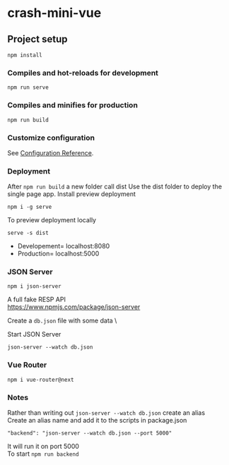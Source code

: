 # crash-mini-vue

## Project setup
```
npm install
```

### Compiles and hot-reloads for development
```
npm run serve
```

### Compiles and minifies for production
```
npm run build
```

### Customize configuration
See [Configuration Reference](https://cli.vuejs.org/config/).

### Deployment
After `npm run build` a new folder call dist
Use the dist folder to deploy the single page app.
Install preview deployment
```
npm i -g serve
```
To preview deployment locally
```
serve -s dist
```
- Developement= localhost:8080
- Production= localhost:5000

### JSON Server
```
npm i json-server
```
A full fake RESP API \
https://www.npmjs.com/package/json-server

Create a `db.json` file with some data \

Start JSON Server
```
json-server --watch db.json
```

### Vue Router
```
npm i vue-router@next
```


### Notes
Rather than writing out `json-server --watch db.json` create an alias \
Create an alias name and add it to the scripts in package.json
```
"backend": "json-server --watch db.json --port 5000"
```
It will run it on port 5000 \
To start `npm run backend`

